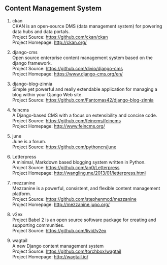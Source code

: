 ## Content Management System  

1. ckan  
CKAN is an open-source DMS (data management system) for powering data hubs and data portals.  
Project Source: https://github.com/ckan/ckan   
Project Homepage: http://ckan.org/  

1. django-cms  
Open source enterprise content management system based on the django framework.  
Project Source: https://github.com/divio/django-cms  
Project Homepage: https://www.django-cms.org/en/

1. django-blog-zinnia  
Simple yet powerful and really extendable application for managing a blog within your Django Web site.  
Project Source: https://github.com/Fantomas42/django-blog-zinnia 

1. feincms   
A Django-based CMS with a focus on extensibility and concise code.   
Project Source: https://github.com/feincms/feincms    
Project Homepage: http://www.feincms.org/  
  
1. june  
June is a forum.  
Project Source: https://github.com/pythoncn/june    

1. Letterpress   
A minimal, Markdown based blogging system written in Python.    
Project Source: https://github.com/an0/Letterpress    
Project Homepage: http://wangling.me/2013/01/letterpress.html   
 
1. mezzanine  
Mezzanine is a powerful, consistent, and flexible content management platform.  
Project Source: https://github.com/stephenmcd/mezzanine  
Project Homepage: http://mezzanine.jupo.org/

1. v2ex  
Project Babel 2 is an open source software package for creating and supporting communities.  
Project Source: https://github.com/livid/v2ex  

1. wagtail  
A new Django content management system  
Project Source: https://github.com/torchbox/wagtail  
Project Homepage: http://wagtail.io/
 

